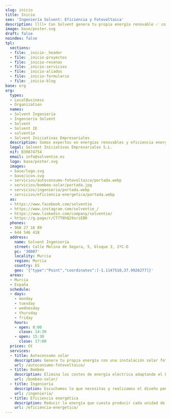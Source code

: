 ```yaml
---
slug: inicio
title: Inicio
seo: 'Ingeniería Solvent: Eficiencia y Fotovoltaica'
description: llll➤ Con Solvent genera tu propia energía renovable ✅ con tu instalación fotovoltaica y ahorra en tu factura mientras cuidas del planeta.
image: base/poster.svg
draft: false
noindex: false
tpl:
  sections:
  - file: _inicio-_header
  - file: _inicio-proyectos
  - file: _inicio-resenas
  - file: _inicio-servicios
  - file: _inicio-aliados
  - file: _inicio-formulario
  - file: _inicio-blog
base: org
org:
  types:
  - LocalBusiness
  - Organization
  names:
  - Solvent Ingeniería
  - Ingeniería Solvent
  - Solvent
  - Solvent IE
  - solventie
  - Solvent Iniciativas Empresariales
  description: Somos expertos en energías renovables y eficiencia energética. Optimizamos tu sistema solar para obtener el máximo rendimiento y mejoramos la infraestructura de tu empresa para reducir su consumo y aumentar su eficiencia.
  legal: Solvent Iniciativas Empresariales S.L.
  nif: B30874754
  email: info@solventie.es
  logo: base/poster.svg
  images:
  - base/logo.svg
  - base/icon.svg
  - servicios/autoconsumo-fotovoltaico/portada.webp
  - servicios/bombeo-solar/portada.jpg
  - servicios/ingenieria/portada.webp
  - servicios/eficiencia-energetica/portada.webp
  as:
  - https://www.facebook.com/solventie
  - https://www.instagram.com/solventie_/
  - https://www.linkedin.com/company/solventie/
  - https://g.page/r/CT7T0hQ29sriEB0
  phones:
  - 968 27 16 89
  - 644 546 418
  address:
    name: Solvent Ingeniería
    street: Calle Molina de Segura, 5, bloque 3, 2ºC-D
    pc: '30007'
    locality: Murcia
    region: Murcia
    country: ES
    geo: '{"type":"Point","coordinates":[-1.1147510,37.9926277]}'
  areas:
  - Murcia
  - España
  schedule:
  - days:
    - monday
    - tuesday
    - wednesday
    - thursday
    - friday
    hours:
    - open: 8:00
      close: 14:30
    - open: 15:30
      close: 17:00
  prices: €€
  services:
  - title: Autoconsumo solar
    description: Genera tu propia energía con una instalación solar fotovoltaica y ahorra en tu factura mientras cuidas del planeta
    url: /autoconsumo-fotovoltaico/
  - title: Bombeo
    description: Elimina los costes de energía eléctrica adaptando el bombeo de agua a las horas solares
    url: /bombeo-solar/
  - title: Ingeniería
    description: Escuchamos lo que necesitas y realizamos el diseño pensando en lo mejor para tu empresa, siempre con el objetivo de reducir los costes de implantación
    url: /ingenieria/
  - title: Eficiencia energética
    description: Reducir la energía que cuesta producir cada unidad de lo que fábricas y cómo optimizar tus procesos para mejorar la eficiencia de tu empresa
    url: /eficiencia-energetica/
---
```


